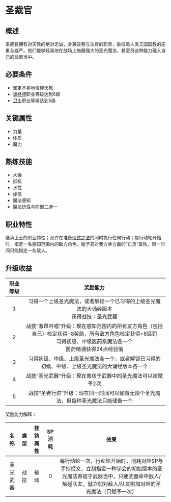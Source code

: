 # 圣裁官

## 概述

圣裁官拥有对天教的绝对忠诚，身兼政客与法官的职责，象征着人类王国国教的庄重与威严。他们能够轻易地在战场上施展强大的圣光魔法，甚至将这种能力融入自己的武器当中。

## 必要条件

* 坚定不移地信仰天教
* <a href="../chanter" target="_blank">诵经师</a>职业等级达到6级
* <a href="../../../basicJob/Guard" target="_blank">卫士</a>职业等级达到5级
  
## 关键属性

* 力量
* 体质
* 魔力

## 熟练技能

* 大锤
* 抵抗
* 水性
* 虔信
* 魔法感知
* 魔法抗性与防御二选一

## 职业特性

继承卫士的职业特性；允许在准备<a href="/rules/V4.x rules/8·magic/#仪式之法" target="_blank">仪式之法</a>的同时执行任何行动；每行动轮开始时，指定一名感知范围内的敌方角色，赋予其对我方单方面的“亡灵”属性，同一时间只能指定一名敌人。

## 升级收益

职业等级|奖励能力
:--:|:--:
1|习得一个上级圣光魔法，或者解锁一个已习得的上级圣光魔法的大诵经版本<br>获得战技：圣光武器
2|战技“激昂吟唱”升级：现在感知范围内的所有友方角色（包括自己）检定获得-8奖励，所有敌方角色检定获得+8惩罚<br>习得初级、中级医药系魔法各一个<br>医药精通获得24点经验值
3|习得初级、中级、上级圣光魔法各一个，或者解锁已习得的初级、中级、上级圣光魔法的大诵经版本各一个
4|战技“圣光武器”升级：现在寄宿于武器中的圣光魔法可以被赋予2次
5|战技“圣者行进”升级：现在同一时间可以储备无限个圣光魔法，但每种圣光魔法只能储备一个

奖励能力解释：

名称|类型|挂钩属性|SP消耗|效果
:--:|:--:|:--:|:--:|:--:
圣光武器|战技|被动|0|每行动轮一次，行动轮开始时，消耗对应SP与手抄经文，立刻指定一种学会的初始版本的圣光魔法寄宿于武器当中，只要武器命中敌人/触碰队友，就立刻对敌人/队友附加对应的圣光魔法（只赋予一次）


